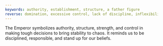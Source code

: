 ```yaml
---
keywords: authority, establishment, structure, a father figure
reverse: domination, excessive control, lack of discipline, inflexibility
---
```


The Emperor symbolizes authority, structure, strength, and control in making tough decisions to bring stability to chaos. It reminds us to be disciplined, responsible, and stand up for our beliefs.
